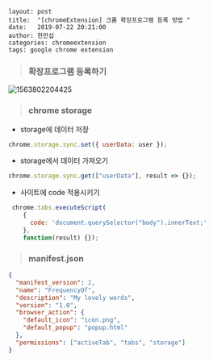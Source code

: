 

```
layout: post
title:  "[chromeExtension] 크롬 확장프로그램 등록 방법 "
date:   2019-07-22 20:21:00
author: 한만섭
categories: chromeextension
tags: google chrome extension
```







> ### 확장프로그램 등록하기 

![1563802204425](../../../../assets/image/1563802204425.png)





> ### chrome storage

* storage에 데이터 저장 

```js
chrome.storage.sync.set({ userData: user });
```

* storage에서 데이터 가져오기 

```js
chrome.storage.sync.get(["userData"], result => {});
```



* 사이트에 code 적용시키기 

```js
 chrome.tabs.executeScript(
    {
      code: 'document.querySelector("body").innerText;'
    },
    function(result) {});
```



> ### manifest.json

```json
{
  "manifest_version": 2,
  "name": "FrequencyOf",
  "description": "My lovely words",
  "version": "1.0",
  "browser_action": {
    "default_icon": "icon.png",
    "default_popup": "popup.html"
  },
  "permissions": ["activeTab", "tabs", "storage"]
}

```

